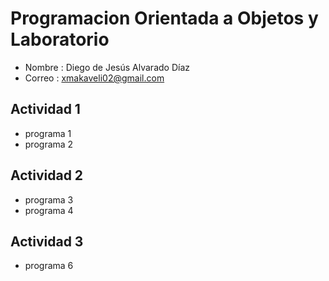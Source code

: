 # Programacion Orientada a Objetos y Laboratorio

- Nombre : Diego de Jesús Alvarado Díaz
- Correo : xmakaveli02@gmail.com

## Actividad 1 
- programa 1
- programa 2

## Actividad 2
- programa 3
- programa 4

## Actividad 3
- programa 6